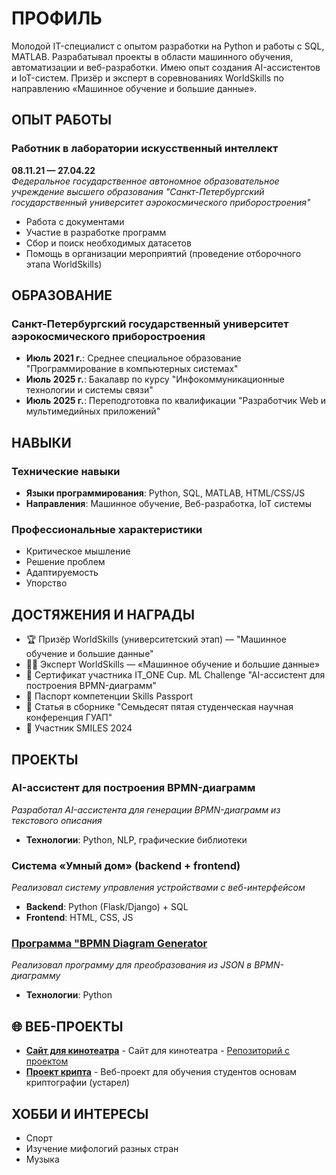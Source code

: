 # ПРОФИЛЬ

Молодой IT-специалист с опытом разработки на Python и работы с SQL, MATLAB. Разрабатывал проекты в области машинного обучения, автоматизации и веб-разработки. Имею опыт создания AI-ассистентов и IoT-систем. Призёр и эксперт в соревнованиях WorldSkills по направлению «Машинное обучение и большие данные».

## ОПЫТ РАБОТЫ

### Работник в лаборатории искусственный интеллект
**08.11.21 — 27.04.22**  
*Федеральное государственное автономное образовательное учреждение высшего образования "Санкт-Петербургский государственный университет аэрокосмического приборостроения"*

- Работа с документами
- Участие в разработке программ
- Сбор и поиск необходимых датасетов
- Помощь в организации мероприятий (проведение отборочного этапа WorldSkills)

## ОБРАЗОВАНИЕ

### Санкт-Петербургский государственный университет аэрокосмического приборостроения

- **Июль 2021 г.**: Среднее специальное образование "Программирование в компьютерных системах"
- **Июль 2025 г.**: Бакалавр по курсу "Инфокоммуникационные технологии и системы связи"
- **Июль 2025 г.**: Переподготовка по квалификации "Разработчик Web и мультимедийных приложений"

## НАВЫКИ

### Технические навыки
- **Языки программирования**: Python, SQL, MATLAB, HTML/CSS/JS
- **Направления**: Машинное обучение, Веб-разработка, IoT системы

### Профессиональные характеристики
- Критическое мышление
- Решение проблем
- Адаптируемость
- Упорство

## ДОСТЯЖЕНИЯ И НАГРАДЫ

- 🏆 Призёр WorldSkills (университетский этап) — "Машинное обучение и большие данные"
- 👨‍🏫 Эксперт WorldSkills — «Машинное обучение и большие данные»
- 📜 Сертификат участника IT_ONE Cup. ML Challenge "AI-ассистент для построения BPMN-диаграмм"
- 📘 Паспорт компетенции Skills Passport
- 📄 Статья в сборнике "Семьдесят пятая студенческая научная конференция ГУАП"
- 🎯 Участник SMILES 2024

## ПРОЕКТЫ

### AI-ассистент для построения BPMN-диаграмм
*Разработал AI-ассистента для генерации BPMN-диаграмм из текстового описания*
- **Технологии**: Python, NLP, графические библиотеки

### Система «Умный дом» (backend + frontend)
*Реализовал систему управления устройствами с веб-интерфейсом*
- **Backend**: Python (Flask/Django) + SQL
- **Frontend**: HTML, CSS, JS

### [Программа "BPMN Diagram Generator](https://github.com/mackarov-gog/BPMN-Diagram-Generator)
*Реализовал программу для преобразования из JSON в BPMN-диаграмму*
- **Технологии**: Python

  

## 🌐 ВЕБ-ПРОЕКТЫ

- **[Сайт для кинотеатра](http://b90525yp.beget.tech/)** - Сайт для кинотеатра - [Репозиторий с проектом](https://github.com/mackarov-gog/Kinosmotr-OLD)
- **[Проект крипта](http://b90525yp.beget.tech/GUAP/)** - Веб-проект для обучения студентов основам криптографии (устарел)

## ХОББИ И ИНТЕРЕСЫ

- Спорт
- Изучение мифологий разных стран
- Музыка





<!--
**mackarov-gog/mackarov-gog** is a ✨ _special_ ✨ repository because its `README.md` (this file) appears on your GitHub profile.

Here are some ideas to get you started:

- 🔭 I’m currently working on ...
- 🌱 I’m currently learning ...
- 👯 I’m looking to collaborate on ...
- 🤔 I’m looking for help with ...
- 💬 Ask me about ...
- 📫 How to reach me: ...
- 😄 Pronouns: ...
- ⚡ Fun fact: ...
-->
